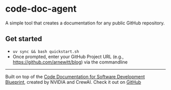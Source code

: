 # code-doc-agent
A simple tool that creates a documentation for any public GitHub repository.

## Get started

- `uv sync && bash quickstart.sh`
- Once prompted, enter your GitHub Project URL (e.g., https://github.com/arnewitt/blog) via the commandline

---
Built on top of the [Code Documentation for Software Development Blueprint](https://build.nvidia.com/crewai/code-documentation-for-software-development), created by NVIDIA and CrewAI. Check it out on [GitHub](https://github.com/crewAIInc/nvidia-demo)